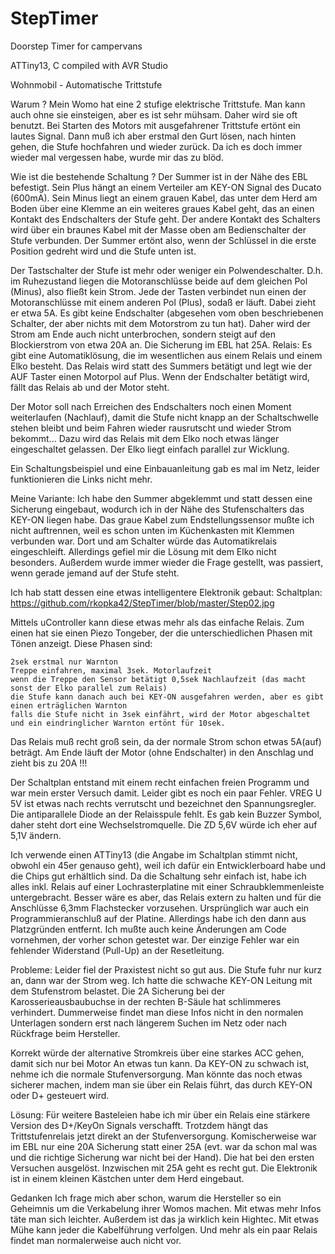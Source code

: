 # StepTimer
Doorstep Timer for campervans

ATTiny13, C compiled with AVR Studio

Wohnmobil - Automatische Trittstufe

Warum ?
Mein Womo hat eine 2 stufige elektrische Trittstufe. Man kann auch ohne sie einsteigen, aber es ist sehr mühsam. Daher wird sie oft benutzt. Bei Starten des Motors mit ausgefahrener Trittstufe ertönt ein lautes Signal. Dann muß ich aber erstmal den Gurt lösen, nach hinten gehen, die Stufe hochfahren und wieder zurück. Da ich es doch immer wieder mal vergessen habe, wurde mir das zu blöd.

Wie ist die bestehende Schaltung ?
Der Summer ist in der Nähe des EBL befestigt. Sein Plus hängt an einem Verteiler am KEY-ON Signal des Ducato (600mA). Sein Minus liegt an einem grauen Kabel, das unter dem Herd am Boden über eine Klemme an ein weiteres graues Kabel geht, das an einen Kontakt des Endschalters der Stufe geht. Der andere Kontakt des Schalters wird über ein braunes Kabel mit der Masse oben am Bedienschalter der Stufe verbunden. Der Summer ertönt also, wenn der Schlüssel in die erste Position gedreht wird und die Stufe unten ist.

Der Tastschalter der Stufe ist mehr oder weniger ein Polwendeschalter. D.h. im Ruhezustand liegen die Motoranschlüsse beide auf dem gleichen Pol (Minus), also fließt kein Strom. Jede der Tasten verbindet nun einen der Motoranschlüsse mit einem anderen Pol (Plus), sodaß er läuft. Dabei zieht er etwa 5A.
Es gibt keine Endschalter (abgesehen vom oben beschriebenen Schalter, der aber nichts mit dem Motorstrom zu tun hat). Daher wird der Strom am Ende auch nicht unterbrochen, sondern steigt auf den Blockierstrom von etwa 20A an. Die Sicherung im EBL hat 25A.
Relais:
Es gibt eine Automatiklösung, die im wesentlichen aus einem Relais und einem Elko besteht. Das Relais wird statt des Summers betätigt und legt wie der AUF Taster einen Motorpol auf Plus. Wenn der Endschalter betätigt wird, fällt das Relais ab und der Motor steht.

Der Motor soll nach Erreichen des Endschalters noch einen Moment weiterlaufen (Nachlauf), damit die Stufe nicht knapp an der Schaltschwelle stehen bleibt und beim Fahren wieder rausrutscht und wieder Strom bekommt...
Dazu wird das Relais mit dem Elko noch etwas länger eingeschaltet gelassen. Der Elko liegt einfach parallel zur Wicklung.

Ein Schaltungsbeispiel und eine Einbauanleitung gab es mal im Netz, leider funktionieren die Links nicht mehr.

Meine Variante:
Ich habe den Summer abgeklemmt und statt dessen eine Sicherung eingebaut, wodurch ich in der Nähe des Stufenschalters das KEY-ON liegen habe. Das graue Kabel zum Endstellungssensor mußte ich nicht auftrennen, weil es schon unten im Küchenkasten mit Klemmen verbunden war. Dort und am Schalter würde das Automatikrelais eingeschleift. Allerdings gefiel mir die Lösung mit dem Elko nicht besonders. Außerdem wurde immer wieder die Frage gestellt, was passiert, wenn gerade jemand auf der Stufe steht.

Ich hab statt dessen eine etwas intelligentere Elektronik gebaut:
Schaltplan: https://github.com/rkopka42/StepTimer/blob/master/Step02.jpg

Mittels uController kann diese etwas mehr als das einfache Relais. Zum einen hat sie einen Piezo Tongeber, der die unterschiedlichen Phasen mit Tönen anzeigt. Diese Phasen sind:

    2sek erstmal nur Warnton
    Treppe einfahren, maximal 3sek. Motorlaufzeit
    wenn die Treppe den Sensor betätigt 0,5sek Nachlaufzeit (das macht sonst der Elko parallel zum Relais)
    die Stufe kann danach auch bei KEY-ON ausgefahren werden, aber es gibt einen erträglichen Warnton
    falls die Stufe nicht in 3sek einfährt, wird der Motor abgeschaltet und ein eindringlicher Warnton ertönt für 10sek.

Das Relais muß recht groß sein, da der normale Strom schon etwas 5A(auf) beträgt. Am Ende läuft der Motor (ohne Endschalter) in den Anschlag und zieht bis zu 20A !!!

Der Schaltplan entstand mit einem recht einfachen freien Programm und war mein erster Versuch damit. Leider gibt es noch ein paar Fehler. VREG U 5V ist etwas nach rechts verrutscht und bezeichnet den Spannungsregler. Die antiparallele Diode an der Relaisspule fehlt. Es gab kein Buzzer Symbol, daher steht dort eine Wechselstromquelle. Die ZD 5,6V würde ich eher auf 5,1V ändern.

Ich verwende einen ATTiny13 (die Angabe im Schaltplan stimmt nicht, obwohl ein 45er genauso geht), weil ich dafür ein Entwicklerboard habe und die Chips gut erhältlich sind. Da die Schaltung sehr einfach ist, habe ich alles inkl. Relais auf einer Lochrasterplatine mit einer Schraubklemmenleiste untergebracht. Besser wäre es aber, das Relais extern zu halten und für die Anschlüsse 6,3mm Flachstecker vorzusehen.
Ursprünglich war auch ein Programmieranschluß auf der Platine. Allerdings habe ich den dann aus Platzgründen entfernt. Ich mußte auch keine Änderungen am Code vornehmen, der vorher schon getestet war. Der einzige Fehler war ein fehlender Widerstand (Pull-Up) an der Resetleitung.

Probleme:
Leider fiel der Praxistest nicht so gut aus. Die Stufe fuhr nur kurz an, dann war der Strom weg. Ich hatte die schwache KEY-ON Leitung mit dem Stufenstrom belastet. Die 2A Sicherung bei der Karosserieausbaubuchse in der rechten B-Säule hat schlimmeres verhindert. Dummerweise findet man diese Infos nicht in den normalen Unterlagen sondern erst nach längerem Suchen im Netz oder nach Rückfrage beim Hersteller.

Korrekt würde der alternative Stromkreis über eine starkes ACC gehen, damit sich nur bei Motor An etwas tun kann. Da KEY-ON zu schwach ist, nehme ich die normale Stufenversorgung. Man könnte das noch etwas sicherer machen, indem man sie über ein Relais führt, das durch KEY-ON oder D+ gesteuert wird.

Lösung:
Für weitere Basteleien habe ich mir über ein Relais eine stärkere Version des D+/KeyOn Signals verschafft. Trotzdem hängt das Trittstufenrelais jetzt direkt an der Stufenversorgung. Komischerweise war im EBL nur eine 20A Sicherung statt einer 25A (evt. war da schon mal was und die richtige Sicherung war nicht bei der Hand). Die hat bei den ersten Versuchen ausgelöst. Inzwischen mit 25A geht es recht gut.
Die Elektronik ist in einem kleinen Kästchen unter dem Herd eingebaut.

Gedanken
Ich frage mich aber schon, warum die Hersteller so ein Geheimnis um die Verkabelung ihrer Womos machen. Mit etwas mehr Infos täte man sich leichter. Außerdem ist das ja wirklich kein Hightec. Mit etwas Mühe kann jeder die Kabelführung verfolgen. Und mehr als ein paar Relais findet man normalerweise auch nicht vor.

